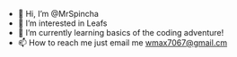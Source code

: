 - 👋 Hi, I’m @MrSpincha
- 👀 I’m interested in Leafs
- 🌱 I’m currently learning basics of the coding adventure!
- 📫 How to reach me just email me wmax7067@gmail.cm
